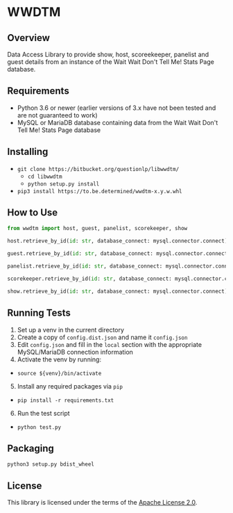 # WWDTM

## Overview

Data Access Library to provide show, host, scoreekeeper, panelist and guest
details from an instance of the Wait Wait Don't Tell Me! Stats Page database.

## Requirements
 * Python 3.6 or newer (earlier versions of 3.x have not been tested and are not guaranteed to work)
 * MySQL or MariaDB database containing data from the Wait Wait Don't Tell Me! Stats Page database

## Installing

 * `git clone https://bitbucket.org/questionlp/libwwdtm/`
   * `cd libwwdtm`
   * `python setup.py install`
 * `pip3 install https://to.be.determined/wwdtm-x.y.w.whl`

## How to Use

```python
from wwdtm import host, guest, panelist, scorekeeper, show

host.retrieve_by_id(id: str, database_connect: mysql.connector.connect)

guest.retrieve_by_id(id: str, database_connect: mysql.connector.connect)

panelist.retrieve_by_id(id: str, database_connect: mysql.connector.connect)

scorekeeper.retrieve_by_id(id: str, database_connect: mysql.connector.connect)

show.retrieve_by_id(id: str, database_connect: mysql.connector.connect)
```

## Running Tests

 1. Set up a venv in the current directory
 2. Create a copy of `config.dist.json` and name it `config.json`
 3. Edit `config.json` and fill in the `local` section with the appropriate MySQL/MariaDB connection information
 4. Activate the venv by running:
   * `source ${venv}/bin/activate`
 5. Install any required packages via `pip`
   * `pip install -r requirements.txt`
 6. Run the test script
   * `python test.py`

## Packaging

```python3 setup.py bdist_wheel```

## License

This library is licensed under the terms of the [Apache License 2.0](http://www.apache.org/licenses/LICENSE-2.0).
